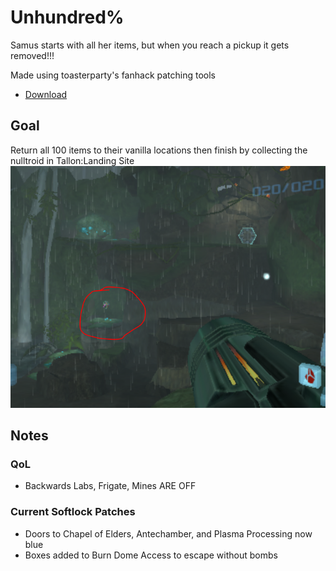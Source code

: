 # Unhundred%
Samus starts with all her items, but when you reach a pickup it gets removed!!!


Made using toasterparty's fanhack patching tools

- [Download](https://github.com/JeffGainsNGames/mp1-unhundred/releases/download/v0.1/mp1-unhundred-v0.1.zip)

## Goal
Return all 100 items to their vanilla locations then finish by collecting the nulltroid in Tallon:Landing Site
![](layout/Finish.PNG)

## Notes

### QoL
- Backwards Labs, Frigate, Mines ARE OFF

### Current Softlock Patches
- Doors to Chapel of Elders, Antechamber, and Plasma Processing now blue
- Boxes added to Burn Dome Access to escape without bombs
